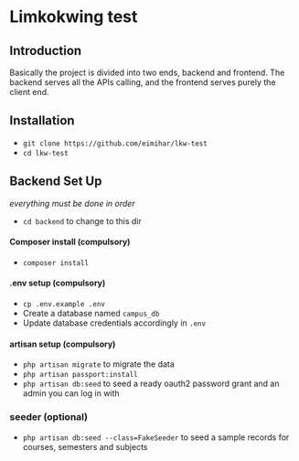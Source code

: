 # Limkokwing test

## Introduction
Basically the project is divided into two ends, backend and frontend. The backend serves all the APIs calling, and 
the frontend serves purely the client end.

## Installation
- `git clone https://github.com/eimihar/lkw-test`
- `cd lkw-test`

## Backend Set Up
*everything must be done in order*

- `cd backend` to change to this dir

#### Composer install  (compulsory)
- `composer install`

#### .env setup (compulsory)
- `cp .env.example .env`
- Create a database named `campus_db`
- Update database credentials accordingly in `.env`

#### artisan setup (compulsory)
- `php artisan migrate` to migrate the data
- `php artisan passport:install`
- `php artisan db:seed` to seed a ready oauth2 password grant and an admin you can log in with

### seeder (optional)
- `php artisan db:seed --class=FakeSeeder` to seed a sample records for courses, semesters and subjects
